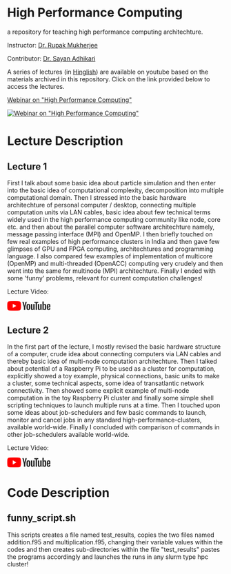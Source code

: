 High Performance Computing
==============================
a repository for teaching high performance computing architechture.

Instructor: [Dr. Rupak Mukherjee](https://github.com/RupakMukherjee)

Contributor: [Dr. Sayan Adhikari](https://github.com/sayanadhikari)

A series of lectures (in [Hinglish](https://en.wikipedia.org/wiki/Hinglish)) are available on youtube based on the materials archived in this repository. Click on the link provided below to access the lectures.


[Webinar on "High Performance Computing"](https://www.youtube.com/playlist?list=PLbX_ZyxeXxSIwXoFHHB6Vd2N4jvlyUTaQ)

[![Webinar on "High Performance Computing"](http://img.youtube.com/vi/IoTquSbTgoQ/0.jpg)](https://www.youtube.com/embed/videoseries?list=PLbX_ZyxeXxSIwXoFHHB6Vd2N4jvlyUTaQ)

# Lecture Description

## Lecture 1
First I talk about some basic idea about particle simulation and then enter into the basic idea of computational complexity, decomposition into multiple computational domain. Then I stressed into the basic hardware architechture of personal computer / desktop, connecting multiple computation units via LAN cables, basic idea about few technical terms widely used in the high performance computing community like node, core etc. and then about the parallel computer software architechture namely, message passing interface (MPI) and OpenMP. I then briefly touched on few real examples of high performance clusters in India and then gave few glimpses of GPU and FPGA computing, architechtures and programming language. I also compared few examples of implementation of multicore (OpenMP) and multi-threaded (OpenACC) computing very crudely and then went into the same for multinode (MPI) architechture. Finally I ended with some 'funny' problems, relevant for current computation challenges!

Lecture Video:

[<img src="yt_logo_rgb_light.png" width="100">](https://youtu.be/MeyFQNDE15o)

## Lecture 2
In the first part of the lecture, I mostly revised the basic hardware structure of a computer, crude idea about connecting computers via LAN cables and thereby basic idea of multi-node computation architechture. Then I talked about potential of a Raspberry Pi to be used as a cluster for computation, explicitly showed a toy example, physical connections, basic units to make a cluster, some technical aspects, some idea of transatlantic network connectivity. Then showed some explicit example of multi-node computation in the toy Raspberry Pi cluster and finally some simple shell scripting techniques to launch multiple runs at a time. Then I touched upon some ideas about job-schedulers and few basic commands to launch, monitor and cancel jobs in any standard high-performance-clusters, available world-wide. Finally I concluded with comparison of commands in other job-schedulers available world-wide. 

Lecture Video:

[<img src="yt_logo_rgb_light.png" width="100">](https://youtu.be/hdQ3O6RqL1M)

# Code Description

## funny_script.sh
This scripts creates a file named test_results, copies the two files named addition.f95 and multiplication.f95, changing their variable values within the codes and then creates sub-directories within the file "test_results" pastes the programs accordingly and launches the runs in any slurm type hpc cluster!
